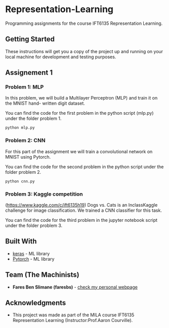# Representation-Learning
Programming assignments for the course IFT6135 Representation Learning.

## Getting Started

These instructions will get you a copy of the project up and running on your local machine for development and testing purposes. 

## Assignement 1

### Problem 1: MLP
In this problem, we will build a Multilayer Perceptron (MLP) and train it on the MNIST hand-
written digit dataset.

You can find the code for the first problem in the python script (mlp.py) under the folder problem 1.

```
python mlp.py
```

### Problem 2: CNN
For this part of the assignment we will train a convolutional network on MNIST using Pytorch.

You can find the code for the second problem in the python script under the folder problem 2.

```
python cnn.py
```

### Problem 3: Kaggle competition
(https://www.kaggle.com/c/ift6135h19)
Dogs vs. Cats is an InclassKaggle challenge for image classification. We trained a CNN classifier for this task.

You can find the code for the third problem in the jupyter notebook script under the folder problem 3.


## Built With

* [keras](https://keras.io/) - ML library
* [Pytorch](https://pytorch.org/) - ML library

## Team (The Machinists)

* **Fares Ben Slimane (faresbs)** - [check my personal webpage](http://faresbs.github.io)

## Acknowledgments

* This project was made as part of the MILA course IFT6135 Representation Learning (Instructor:Prof.Aaron Courville).

